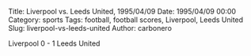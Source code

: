 Title: Liverpool vs. Leeds United, 1995/04/09
Date: 1995/04/09 00:00
Category: sports
Tags: football, football scores, Liverpool, Leeds United
Slug: liverpool-vs-leeds-united
Author: carbonero


Liverpool 0 - 1 Leeds United
